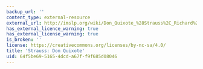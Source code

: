 ```yaml
---
backup_url: ''
content_type: external-resource
external_url: http://imslp.org/wiki/Don_Quixote_%28Strauss%2C_Richard%29
has_external_licence_warning: true
has_external_license_warning: true
is_broken: ''
license: https://creativecommons.org/licenses/by-nc-sa/4.0/
title: 'Strauss: Don Quixote'
uid: 64f5be69-5165-4dcd-a67f-f9f685d08046
---
```

